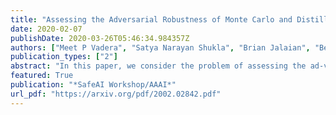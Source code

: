 ```yaml
---
title: "Assessing the Adversarial Robustness of Monte Carlo and Distillation Methods for Deep Bayesian Neural Network Classification"
date: 2020-02-07
publishDate: 2020-03-26T05:46:34.984357Z
authors: ["Meet P Vadera", "Satya Narayan Shukla", "Brian Jalaian", "Benjamin M Marlin"]
publication_types: ["2"]
abstract: "In this paper, we consider the problem of assessing the ad-versarial robustness of deep neural network models under both Markov chain Monte Carlo (MCMC) and Bayesian Dark Knowledge (BDK) inference approximations. We characterize the robustness of each method to two types of adversarial attacks: the fast gradient sign method (FGSM) and projected gradient descent (PGD). We show that full MCMC-based inference has excellent robustness, significantly outperforming standard point estimation-based learning. On the other hand, BDK provides marginal improvements. As an additional contribution , we present a storage-efficient approach to computing adversarial examples for large Monte Carlo ensembles using both the FGSM and PGD attacks."
featured: True
publication: "*SafeAI Workshop/AAAI*"
url_pdf: "https://arxiv.org/pdf/2002.02842.pdf"
---
```


